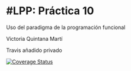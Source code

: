 #LPP: Práctica 10
================

Uso del paradigma de la programación funcional

Victoria Quintana Martí

Travis añadido privado

[![Coverage Status](https://coveralls.io/repos/github/alu0100889871/nutrientes/badge.svg?branch=master)](https://coveralls.io/github/alu0100889871/nutrientes?branch=master)
